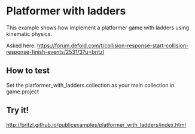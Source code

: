# Platformer with ladders
This example shows how implement a platformer game with ladders using kinematic physics.

Asked here: https://forum.defold.com/t/collision-response-start-collision-response-finish-events/2531/3?u=britzl

## How to test
Set the platformer_with_ladders.collection as your main collection in game.project

## Try it!
http://britzl.github.io/publicexamples/platformer_with_ladders/index.html
